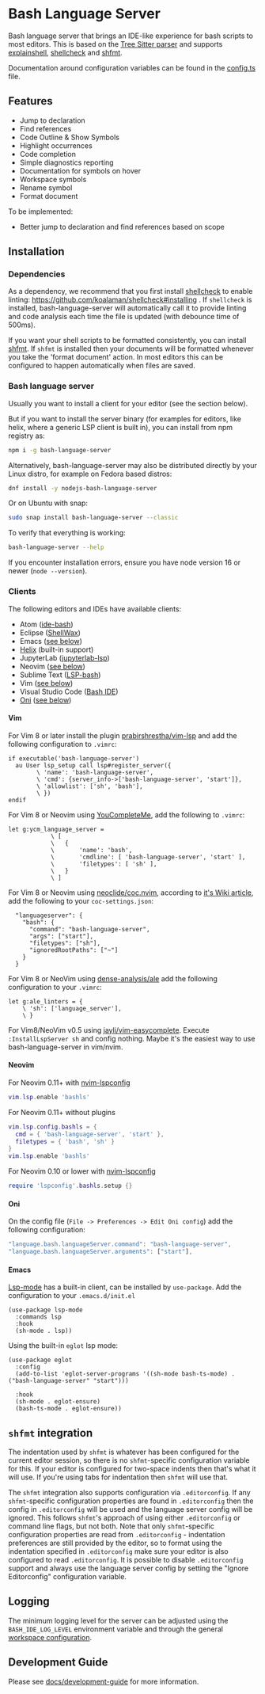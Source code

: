 # Bash Language Server

Bash language server that brings an IDE-like experience for bash scripts to most editors. This is based on the [Tree Sitter parser][tree-sitter-bash] and supports [explainshell][explainshell], [shellcheck][shellcheck] and [shfmt][shfmt].

Documentation around configuration variables can be found in the [config.ts](https://github.com/bash-lsp/bash-language-server/blob/main/server/src/config.ts) file.

## Features

- Jump to declaration
- Find references
- Code Outline & Show Symbols
- Highlight occurrences
- Code completion
- Simple diagnostics reporting
- Documentation for symbols on hover
- Workspace symbols
- Rename symbol
- Format document

To be implemented:

- Better jump to declaration and find references based on scope

## Installation

### Dependencies

As a dependency, we recommend that you first install [shellcheck][shellcheck] to enable linting:
https://github.com/koalaman/shellcheck#installing . If `shellcheck` is installed,
bash-language-server will automatically call it to provide linting and code analysis each time the
file is updated (with debounce time of 500ms).

If you want your shell scripts to be formatted consistently, you can install [shfmt][shfmt]. If
`shfmt` is installed then your documents will be formatted whenever you take the 'format document'
action. In most editors this can be configured to happen automatically when files are saved.

### Bash language server

Usually you want to install a client for your editor (see the section below).

But if you want to install the server binary (for examples for editors, like helix, where a generic LSP client is built in), you can install from npm registry as:

```bash
npm i -g bash-language-server
```

Alternatively, bash-language-server may also be distributed directly by your Linux distro, for example on Fedora based distros:

```bash
dnf install -y nodejs-bash-language-server
```

Or on Ubuntu with snap:

```bash
sudo snap install bash-language-server --classic
```

To verify that everything is working:

```bash
bash-language-server --help
```

If you encounter installation errors, ensure you have node version 16 or newer (`node --version`).

### Clients

The following editors and IDEs have available clients:

- Atom ([ide-bash][ide-bash])
- Eclipse ([ShellWax](https://marketplace.eclipse.org/content/shellwax))
- Emacs ([see below](#emacs))
- [Helix](https://helix-editor.com/) (built-in support)
- JupyterLab ([jupyterlab-lsp][jupyterlab-lsp])
- Neovim ([see below](#neovim))
- Sublime Text ([LSP-bash][sublime-text-lsp])
- Vim ([see below](#vim))
- Visual Studio Code ([Bash IDE][vscode-marketplace])
- [Oni](https://github.com/onivim/oni) ([see below](#oni))

#### Vim

For Vim 8 or later install the plugin [prabirshrestha/vim-lsp][vim-lsp] and add the following configuration to `.vimrc`:

```vim
if executable('bash-language-server')
  au User lsp_setup call lsp#register_server({
        \ 'name': 'bash-language-server',
        \ 'cmd': {server_info->['bash-language-server', 'start']},
        \ 'allowlist': ['sh', 'bash'],
        \ })
endif
```

For Vim 8 or Neovim using [YouCompleteMe](https://github.com/ycm-core/YouCompleteMe), add the following to `.vimrc`:

```vim
let g:ycm_language_server =
            \ [
            \   {
            \       'name': 'bash',
            \       'cmdline': [ 'bash-language-server', 'start' ],
            \       'filetypes': [ 'sh' ],
            \   }
            \ ]
```

For Vim 8 or Neovim using [neoclide/coc.nvim][coc.nvim], according to [it's Wiki article](https://github.com/neoclide/coc.nvim/wiki/Language-servers#bash), add the following to your `coc-settings.json`:

```jsonc
  "languageserver": {
    "bash": {
      "command": "bash-language-server",
      "args": ["start"],
      "filetypes": ["sh"],
      "ignoredRootPaths": ["~"]
    }
  }
```

For Vim 8 or NeoVim using [dense-analysis/ale][vim-ale] add the following
configuration to your `.vimrc`:

```vim
let g:ale_linters = {
    \ 'sh': ['language_server'],
    \ }
```

For Vim8/NeoVim v0.5 using [jayli/vim-easycomplete](https://github.com/jayli/vim-easycomplete). Execute `:InstallLspServer sh` and config nothing. Maybe it's the easiest way to use bash-language-server in vim/nvim.

#### Neovim

For Neovim 0.11+ with [nvim-lspconfig](https://github.com/neovim/nvim-lspconfig)

```lua
vim.lsp.enable 'bashls'
```
For Neovim 0.11+ without plugins

```lua
vim.lsp.config.bashls = {
  cmd = { 'bash-language-server', 'start' },
  filetypes = { 'bash', 'sh' }
}
vim.lsp.enable 'bashls'
```

For Neovim 0.10 or lower with [nvim-lspconfig](https://github.com/neovim/nvim-lspconfig)
```lua
require 'lspconfig'.bashls.setup {}
```

#### Oni

On the config file (`File -> Preferences -> Edit Oni config`) add the following configuration:

```javascript
"language.bash.languageServer.command": "bash-language-server",
"language.bash.languageServer.arguments": ["start"],
```

#### Emacs

[Lsp-mode](https://github.com/emacs-lsp/lsp-mode) has a built-in client, can be installed by `use-package`.
Add the configuration to your `.emacs.d/init.el`

```emacs-lisp
(use-package lsp-mode
  :commands lsp
  :hook
  (sh-mode . lsp))
```

Using the built-in `eglot` lsp mode:

```emacs-lisp
(use-package eglot
  :config
  (add-to-list 'eglot-server-programs '((sh-mode bash-ts-mode) . ("bash-language-server" "start")))

  :hook
  (sh-mode . eglot-ensure)
  (bash-ts-mode . eglot-ensure))
```

## `shfmt` integration

The indentation used by `shfmt` is whatever has been configured for the current editor session, so
there is no `shfmt`-specific configuration variable for this. If your editor is configured for
two-space indents then that's what it will use. If you're using tabs for indentation then `shfmt`
will use that.

The `shfmt` integration also supports configuration via `.editorconfig`. If any `shfmt`-specific
configuration properties are found in `.editorconfig` then the config in `.editorconfig` will be
used and the language server config will be ignored. This follows `shfmt`'s approach of using either
`.editorconfig` or command line flags, but not both. Note that only `shfmt`-specific configuration
properties are read from `.editorconfig` - indentation preferences are still provided by the editor,
so to format using the indentation specified in `.editorconfig` make sure your editor is also
configured to read `.editorconfig`. It is possible to disable `.editorconfig` support and always use
the language server config by setting the "Ignore Editorconfig" configuration variable.

## Logging

The minimum logging level for the server can be adjusted using the `BASH_IDE_LOG_LEVEL` environment variable
and through the general [workspace configuration](https://github.com/bash-lsp/bash-language-server/blob/main/server/src/config.ts).

## Development Guide

Please see [docs/development-guide][dev-guide] for more information.

[tree-sitter]: https://github.com/tree-sitter/tree-sitter
[tree-sitter-bash]: https://github.com/tree-sitter/tree-sitter-bash
[vscode-marketplace]: https://marketplace.visualstudio.com/items?itemName=mads-hartmann.bash-ide-vscode
[dev-guide]: https://github.com/bash-lsp/bash-language-server/blob/master/docs/development-guide.md
[ide-bash]: https://atom.io/packages/ide-bash
[sublime-text-lsp]: https://packagecontrol.io/packages/LSP-bash
[explainshell]: https://explainshell.com/
[shellcheck]: https://www.shellcheck.net/
[shfmt]: https://github.com/mvdan/sh#shfmt
[languageclient-neovim]: https://github.com/autozimu/LanguageClient-neovim
[nvim-lspconfig]: https://github.com/neovim/nvim-lspconfig
[vim-lsp]: https://github.com/prabirshrestha/vim-lsp
[vim-ale]: https://github.com/dense-analysis/ale
[coc.nvim]: https://github.com/neoclide/coc.nvim
[jupyterlab-lsp]: https://github.com/krassowski/jupyterlab-lsp

<!-- vim: set ft=markdown: -->